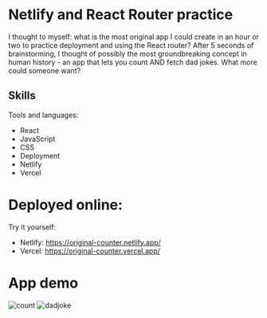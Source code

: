 # Netlify and React Router practice 

I thought to myself: what is the most original app I could create in an hour or two to practice deployment and using the React router? After 5 seconds of brainstorming, I thought of possibly the most groundbreaking concept in human history - an app that lets you count AND fetch dad jokes. What more could someone want?

## Skills

Tools and languages:
- React
- JavaScript
- CSS
- Deployment
- Netlify
- Vercel

# Deployed online:

Try it yourself: 
- Netlify: https://original-counter.netlify.app/
- Vercel: https://original-counter.vercel.app/

# App demo

![count](https://user-images.githubusercontent.com/112335053/205701639-a4b100fa-c931-40c0-aecf-421188961ee2.png)
![dadjoke](https://user-images.githubusercontent.com/112335053/205701685-2df17668-dda1-4d23-865c-094195724079.png)


